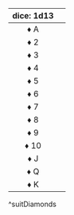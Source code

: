 | dice: 1d13 |     |
|:----------:|:--- |
|    ♦ A     |     |
|    ♦ 2     |     |
|    ♦ 3     |     |
|    ♦ 4     |     |
|    ♦ 5     |     |
|    ♦ 6     |     |
|    ♦ 7     |     |
|    ♦ 8     |     |
|    ♦ 9     |     |
|    ♦ 10    |     |
|    ♦ J     |     |
|    ♦ Q     |     |
|    ♦ K     |     |
^suitDiamonds
